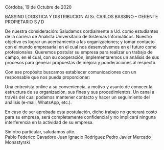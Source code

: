 Córdoba, 19 de Octubre de 2020

BASSINO LOGISTICA Y DISTRIBUCION
Al Sr. CARLOS BASSINO – GERENTE PROPIETARIO
S _____/_____ D


De nuestra consideración:
		Saludamos cordialmente a Ud. como estudiantes de la carrera de Analista Universitario de Sistemas Informáticos. Nuestro objetivo es lograr un acercamiento a las organizaciones; y tomar contacto con el mundo empresarial en el cual nos desenvolvemos en el futuro como profesionales. Queremos postular su empresa para realizar un trabajo de campo, en el cual, con su cooperación, implementaremos un análisis de sus procesos para generar propuestas de mejora y ponderaciones al respecto.

Con ese propósito buscamos establecer comunicaciones con un responsable que nos pueda proporcionar:

Una entrevista online a su conveniencia, a motivo y asunto de conocer la estructura de su organización, sus fines y sus procedimientos.
Un canal a través del cual podamos mantener contacto y hacer un seguimiento del análisis (e-mail, WhatsApp, etc.).

En caso de ser aprobada esta postulación, dicho trabajo no generará costo para su empresa, será completamente confidencial y no implicará ninguna interferencia en la actividad de su empresa.



Sin otro particular, saludamos atte.                                 
Pablo Federico Cavadore
Juan Ignacio Rodriguez
Pedro Javier Mercado Monastyrski
